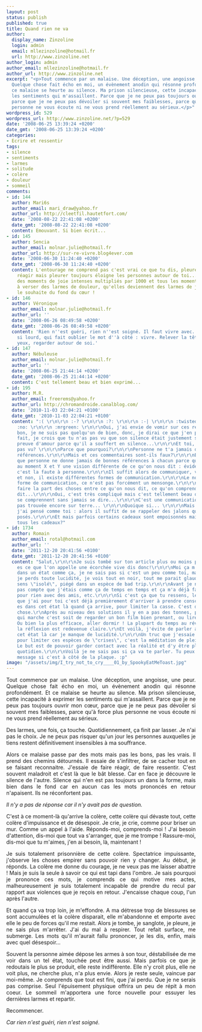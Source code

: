 ```yaml
---
layout: post
status: publish
published: true
title: Quand rien ne va
author:
  display_name: Zinzoline
  login: admin
  email: mllezinzoline@hotmail.fr
  url: http://www.zinzoline.net
author_login: admin
author_email: mllezinzoline@hotmail.fr
author_url: http://www.zinzoline.net
excerpt: "<p>Tout commence par un malaise. Une déception, une angoisse, une peur.
  Quelque chose fait écho en moi, un évènement anodin qui résonne profondément. Et
  ce malaise se heurte au silence. Ma prison silencieuse, cette incapacité à exprimer
  les sentiments qui m'assaillent. Parce que je ne peux pas toujours ouvrir mon cœur,
  parce que je ne peux pas dévoiler si souvent mes faiblesses, parce qu'à force plus
  personne ne vous écoute ni ne vous prend réellement au sérieux.</p>"
wordpress_id: 529
wordpress_url: http://www.zinzoline.net/?p=529
date: '2008-06-25 13:39:24 +0200'
date_gmt: '2008-06-25 13:39:24 +0200'
categories:
- Ecrire et ressentir
tags:
- silence
- sentiments
- larmes
- solitude
- colère
- douleur
- sommeil
comments:
- id: 144
  author: Mari6s
  author_email: mari_draw@yahoo.fr
  author_url: http://cleetfil.hautetfort.com/
  date: '2008-08-22 22:41:08 +0200'
  date_gmt: '2008-08-22 22:41:08 +0200'
  content: Emouvant. Si bien écrit...
- id: 145
  author: Sencia
  author_email: molnar.julie@hotmail.fr
  author_url: http://sur-re-vivre.blog4ever.com
  date: '2008-06-30 11:24:40 +0200'
  date_gmt: '2008-06-30 11:24:40 +0200'
  content: L'entourage ne comprend pas c'est vrai ce que tu dis, pleurer un jour fait
    réagir mais pleurer toujours éloigne les personnes autour de toi... Je t'envoie
    des moments de joie intenses multipliés par 1000 et tous les moments que tu passes
    à verser des larmes de douleur, qu'elles deviennent des larmes de joie ! Je te
    le souhaite du fond du cœur !
- id: 146
  author: Véronique
  author_email: molnar.julie@hotmail.fr
  author_url: ''
  date: '2008-06-26 08:49:58 +0200'
  date_gmt: '2008-06-26 08:49:58 +0200'
  content: 'Rien n''est guéri, rien n''est soigné. Il faut vivre avec. Ce "avec",
    si lourd, qui fait oublier le mot d''à côté : vivre. Relever la tête, lever les
    yeux, regarder autour de soi.'
- id: 147
  author: Nébuleuse
  author_email: molnar.julie@hotmail.fr
  author_url: ''
  date: '2008-06-25 21:44:14 +0200'
  date_gmt: '2008-06-25 21:44:14 +0200'
  content: C'est tellement beau et bien exprimé...
- id: 195
  author: M.R.
  author_email: freerems@yahoo.fr
  author_url: http://chromandroide.canalblog.com/
  date: '2010-11-03 22:04:21 +0100'
  date_gmt: '2010-11-03 22:04:21 +0100'
  content: ":( \r\n\r\n :-? \r\n\r\n :?: \r\n\r\n :-| \r\n\r\n :twisted: \r\n\r\n
    :no: \r\n\r\n :mrgreen: \r\n\r\nOui, j'ai envie de vomir sur ces réactions...\r\n\r\nMais
    bon, je ne suis pas quelqu'un de bien, donc, je dirai ce que j'en pense...\r\n\r\nEn
    fait, je crois que tu n'as pas vu que son silence était justement sa plus grande
    preuve d'amour parce qu'il a souffert en silence...\r\n\r\nEt toi, tu ne l'as
    pas vu? \r\n\r\nParce que pourquoi?\r\n\r\nPersonne ne t'a jamais donné de bonnes
    références.\r\n\r\nMais et ces commentaires sont-ils faux?\r\n\r\nBah, si on considère
    que personne ne donne jamais de bonnes références à chacun parce qu'on a tous
    au moment X et Y une vision différente de ce qu'on nous dit : évidemment que oui,
    c'est la faute à personne.\r\n\r\nIl suffit alors de communiquer, vous me direz?\r\n\r\nOui
    et non, il existe différentes formes de communication.\r\n\r\nLe non-dit est une
    forme de communication, ce n'est pas forcément un mensonge.\r\n\r\nAprès savoir
    faire la part des choses entre ce qu'on nous dit, ce qu'on comprend et ce qu'on
    dit...\r\n\r\nOui, c'est très compliqué mais c'est tellement beau quand deux personnes
    se comprennent sans jamais se dire...\r\n\r\nC'est une communication que je n'ai
    pas trouvée encore sur terre... \r\n\r\nQuoique si... \r\n\r\nMais moi aussi,
    j'ai pensé comme toi : alors il suffit de se rappeler des jalons qu'on nous a
    posés.\r\n\r\nEt mais parfois certains cadeaux sont empoisonnés mais doit-on refuser
    tous les cadeaux?"
- id: 1734
  author: Romain
  author_email: rotal@hotmail.com
  author_url: ''
  date: '2011-12-20 20:41:56 +0100'
  date_gmt: '2011-12-20 20:41:56 +0100'
  content: "Salut,\r\n\r\nJe suis tombé sur ton article plus ou moins par hasard.\r\nTu
    es ce que l'on appelle une écorchée vive dis donc!\r\n\r\nMoi ça m'arrive d'être
    dans un état comme ça, je ne sais pas si c'est un peu comme toi, mais en gros
    je perds toute lucidité, je vois tout en noir, tout me parait glauque, et je me
    sens \"isolé\", piégé dans un espèce de bad trip.\r\n\r\nAvant je ne me rendais
    pas compte que j'étais comme ça de temps en temps et ça m'a déjà fait m'embrouiller
    pour rien avec des amis, etc.\r\n\r\nSi c'est ça que tu ressens, les conseils
    que j'ai pour toi c'est déjà premièrement d'arriver à prendre conscience que tu
    es dans cet état là quand ça arrive, pour limiter la casse. C'est déjà la première
    chose.\r\nAprès au niveau des solutions il y en a pas des tonnes, pour moi ce
    qui marche c'est soit de regarder un bon film bien prenant, ou lire un bon livre.
    Ou bien la plus efficace, aller dormir ! La plupart du temps au réveil c'est passé,
    la réflexion est redevenue claire.\r\nEt voilà, j'évite de parler aux gens dans
    cet état là car je manque de lucidité.\r\n\r\nUn truc que j'essaie en ce moment
    pour limiter ces espèces de \"crises\", c'est la méditation de pleine conscience.
    Le but est de pouvoir garder contact avec la réalité et d'y être plus ancré au
    quotidien.\r\n\r\nVoilà je ne sais pas si ça va te parler. Tu peux effacer mon
    message si c'est à côté de la plaque. :p"
image: "/assets/img/I_try_not_to_cry____01_by_SpookyEatMeToast.jpg"
---
```

<p style="text-align: justify;">Tout commence par un malaise. Une déception, une angoisse, une peur. Quelque chose fait écho en moi, un évènement anodin qui résonne profondément. Et ce malaise se heurte au silence. Ma prison silencieuse, cette incapacité à exprimer les sentiments qui m'assaillent. Parce que je ne peux pas toujours ouvrir mon cœur, parce que je ne peux pas dévoiler si souvent mes faiblesses, parce qu'à force plus personne ne vous écoute ni ne vous prend réellement au sérieux.<a id="more"></a><a id="more-529"></a></p>
<div id="_mcePaste" style="text-align: justify;">Des larmes, une fois, ça touche. Quotidiennement, ça finit par lasser. Je n'ai pas le choix. Je ne peux pas risquer qu'un jour les personnes auxquelles je tiens restent définitivement insensibles à ma souffrance.</div>
<p style="text-align: justify;">Alors ce malaise passe par des mots mais pas les bons, pas les vrais. Il prend des chemins détournés. Il essaie de s'infiltrer, de se cacher tout en se faisant reconnaitre. J'essaie de faire réagir, de faire ressentir. C'est souvent maladroit et c'est là que le bât blesse. Car en face je découvre le silence de l'autre. Silence qui n'en est pas toujours un dans la forme, mais bien dans le fond car en aucun cas les mots prononcés en retour n'apaisent. Ils ne réconfortent pas.</p>
<p style="text-align: justify;"><em>Il n'y a pas de réponse car il n'y avait pas de question.</em></p>
<p style="text-align: justify;">C'est à ce moment-là qu'arrive la colère, cette colère qui dévaste tout, cette colère d'impuissance et de désespoir. Je crie, je crie, comme pour briser un mur. Comme un appel à l'aide. Réponds-moi, comprends-moi ! J'ai besoin d'attention, dis-moi que tout va s'arranger, que je me trompe ! Rassure-moi, dis-moi que tu m'aimes, j'en ai besoin, là, maintenant !</p>
<div id="_mcePaste" style="text-align: justify;">Je suis totalement prisonnière de cette colère. Spectatrice impuissante, j'observe les choses empirer sans pouvoir rien y changer. Au début, je réponds. La colère me donne du courage, je ne veux pas me laisser abattre ! Mais je suis la seule à savoir ce qui est tapi dans l'ombre. Je sais pourquoi je prononce ces mots, je comprends ce qui motive mes actes, malheureusement je suis totalement incapable de prendre du recul par rapport aux violences que je reçois en retour. J'encaisse chaque coup, l'un après l'autre.</div>
<p style="text-align: justify;">Et quand ça va trop loin, je m'effondre. A ma détresse trop de blessures se sont accumulées et la colère disparait, elle m'abandonne et emporte avec elle le peu de forces qu'il me restait. Alors je tombe, je sanglote, je pleure, je ne sais plus m'arrêter. J'ai du mal à respirer. Tout refait surface, me submerge. Les mots qu'il m'aurait fallu prononcer, je les dis, enfin, mais avec quel désespoir...</p>
<p style="text-align: justify;">Souvent la personne aimée dépose les armes à son tour, déstabilisée de me voir dans un tel état, touchée peut être aussi. Mais parfois ce que je redoutais le plus se produit, elle reste indifférente. Elle n'y croit plus, elle ne voit plus, ne cherche plus, n'a plus envie. Alors je reste seule, vaincue par moi-même. Je comprends que tout est fini, que j'ai perdu. Que je ne serais pas comprise. Seul l'épuisement physique offrira un peu de répit à mon coeur. Le sommeil m'apportera une force nouvelle pour essuyer les dernières larmes et repartir.</p>
<p style="text-align: justify;">Recommencer.</p>
<p style="text-align: justify;"><em>Car rien n'est guéri, rien n'est soigné.</p>
<p> </em></p>

